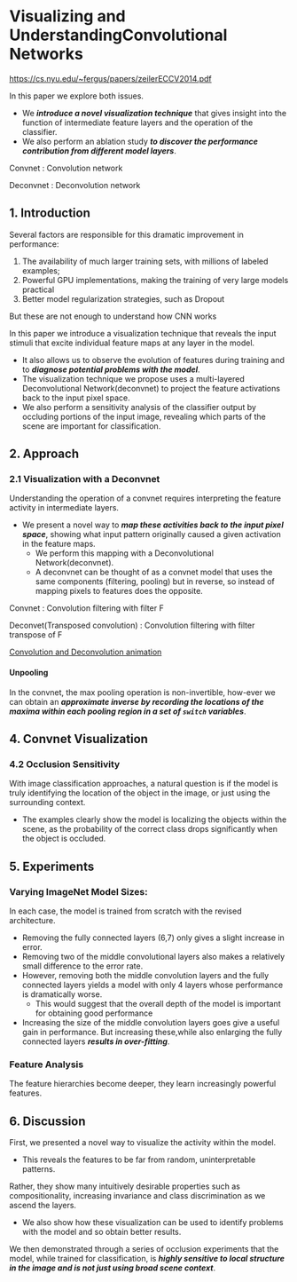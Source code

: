 # Visualizing and UnderstandingConvolutional Networks

https://cs.nyu.edu/~fergus/papers/zeilerECCV2014.pdf

In this paper we explore both issues.

- We ***introduce a novel visualization technique*** that gives insight into the function of intermediate feature layers and the operation of the classifier.
- We also perform an ablation study ***to discover the performance contribution from different model layers***.

Convnet : Convolution network

Deconvnet : Deconvolution network

## 1. Introduction

Several factors are responsible for this dramatic improvement in performance:

1. The availability of much larger training sets, with millions of labeled examples;
2. Powerful GPU implementations, making the training of very large models practical
3. Better model regularization strategies, such as Dropout 

But these are not enough to understand how CNN works

In this paper we introduce a visualization technique that reveals the input stimuli that excite individual feature maps at any layer in the model.

- It also allows us to observe the evolution of features during training and to ***diagnose potential problems with the model***.
- The visualization technique we propose uses a multi-layered Deconvolutional Network(deconvnet) to project the feature activations back to the input pixel space.
- We also perform a sensitivity analysis of the classifier output by occluding portions of the input image, revealing which parts of the scene are important for classification.

## 2. Approach

### 2.1 Visualization with a Deconvnet

Understanding the operation of a convnet requires interpreting the feature activity in intermediate layers.

- We present a novel way to ***map these activities back to the input pixel space***, showing what input pattern originally caused a given activation in the feature maps.
  - We perform this mapping with a Deconvolutional Network(deconvnet).
  - A deconvnet can be thought of as a convnet model that uses the same components (filtering, pooling) but in reverse, so instead of mapping pixels to features does the opposite.

Convnet : Convolution filtering with filter F

Deconvet(Transposed convolution) : Convolution filtering with filter transpose of F

[Convolution and Deconvolution animation](https://github.com/vdumoulin/conv_arithmetic)

#### Unpooling

In the convnet, the max pooling operation is non-invertible, how-ever we can obtain an ***approximate inverse by recording the locations of the maxima within each pooling region in a set of `switch` variables***.

## 4. Convnet Visualization

### 4.2 Occlusion Sensitivity

With image classification approaches, a natural question is if the model is truly identifying the location of the object in the image, or just using the surrounding context.

- The examples clearly show the model is localizing the objects within the scene, as the probability of the correct class drops significantly when the object is occluded.

## 5. Experiments

### Varying ImageNet Model Sizes:

In each case, the model is trained from scratch with the revised architecture. 

- Removing the fully connected layers (6,7) only gives a slight increase in error.
- Removing two of the middle convolutional layers also makes a relatively small difference to the error rate.
- However, removing both the middle convolution layers and the fully connected layers yields a model with only 4 layers whose performance is dramatically worse.
  - This would suggest that the overall depth of the model is important for obtaining good performance
- Increasing the size of the middle convolution layers goes give a useful gain in performance. But increasing these,while also enlarging the fully connected layers ***results in over-fitting***.

### Feature Analysis

The feature hierarchies become deeper, they learn increasingly powerful features.

## 6. Discussion

First, we presented a novel way to visualize the activity within the model.

- This reveals the features to be far from random, uninterpretable patterns.

Rather, they show many intuitively desirable properties such as compositionality, increasing invariance and class discrimination as we ascend the layers.

- We also show how these visualization can be used to identify problems with the model and so obtain better results.

We then demonstrated through a series of occlusion experiments that the model, while trained for classification, is ***highly sensitive to local structure in the image and is not just using broad scene context***.